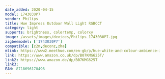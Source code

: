 ```yaml
---
date_added: 2020-04-15
model: 1743030P7
vendor: Philips
title: Hue Impress Outdoor Wall Light RGBCCT
category: light
supports: brightness, colortemp, colorxy
image: /assets/images/devices/Philips_1743030P7.jpg
zigbeemodel: ['1743030P7']
compatible: [z2m,deconz,zha]
mlink: https://www2.meethue.com/en-gb/p/hue-white-and-colour-ambience-impress-outdoor-wall-light/1742930P7
link: https://www.amazon.co.uk/dp/B07KMG625T/
link2: https://www.amazon.de/dp/B07KMG625T
link3: 
EAN: 8718696170496
---
```


